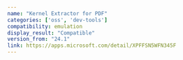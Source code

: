 ```yaml
---
name: "Kernel Extractor for PDF"
categories: ['oss', 'dev-tools']
compatibility: emulation
display_result: "Compatible"
version_from: "24.1"
link: https://apps.microsoft.com/detail/XPFFSN5WFN345F
---
```

